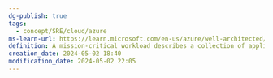 ```yaml
---
dg-publish: true
tags:
  - concept/SRE/cloud/azure
ms-learn-url: https://learn.microsoft.com/en-us/azure/well-architected/mission-critical/mission-critical-overview
definition: A mission-critical workload describes a collection of application resources, which must be highly reliable on the platform. The workload must always be available, resilient to failures, and operational
creation_date: 2024-05-02 18:40
modification_date: 2024-05-02 22:05
---
```

